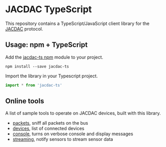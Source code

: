 # JACDAC TypeScript

This repository contains a TypeScript/JavaScript client library for the [JACDAC](https://microsoft.github.io/jacdac) protocol.

## Usage: npm + TypeScript

Add the [jacdac-ts npm](https://www.npmjs.com/package/jacdac-ts) module to your project.

```
npm install --save jacdac-ts
```

Import the library in your Typescript project.

```javascript
import * from 'jacdac-ts'
```

## Online tools

A list of sample tools to operate on JACDAC devices, built with this library.

* [packets](./tools/packets), sniff all packets on the bus
* [devices](./tools/devices), list of connected devices
* [console](./tools/console), turns on verbose console and display messages
* [streaming](./tools/streaming), notify sensors to stream sensor data

